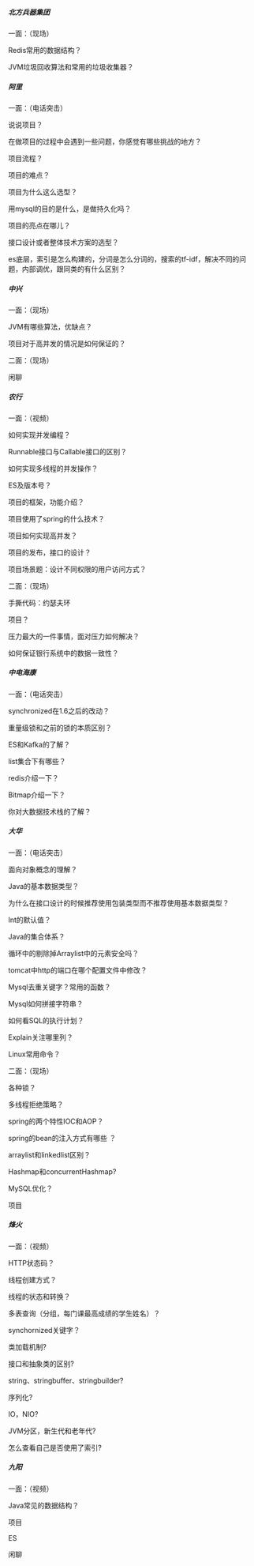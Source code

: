 ##### 北方兵器集团

一面：（现场）

Redis常用的数据结构？

JVM垃圾回收算法和常用的垃圾收集器？



##### 阿里

一面：（电话突击）

说说项目？

在做项目的过程中会遇到一些问题，你感觉有哪些挑战的地方？

项目流程？

项目的难点？

项目为什么这么选型？

用mysql的目的是什么，是做持久化吗？

项目的亮点在哪儿？

接口设计或者整体技术方案的选型？

es底层，索引是怎么构建的，分词是怎么分词的，搜索的tf-idf，解决不同的问题，内部调优，跟同类的有什么区别？



##### 中兴

一面：（现场）

JVM有哪些算法，优缺点？

项目对于高并发的情况是如何保证的？



二面：（现场）

闲聊



##### 农行

一面：（视频）

如何实现并发编程？

Runnable接口与Callable接口的区别？

如何实现多线程的并发操作？

ES及版本号？

项目的框架，功能介绍？

项目使用了spring的什么技术？

项目如何实现高并发？

项目的发布，接口的设计？

项目场景题：设计不同权限的用户访问方式？



二面：（现场）

手撕代码：约瑟夫环

项目？

压力最大的一件事情，面对压力如何解决？

如何保证银行系统中的数据一致性？



##### 中电海康

一面：（电话突击）

synchronized在1.6之后的改动？

重量级锁和之前的锁的本质区别？

ES和Kafka的了解？

list集合下有哪些？

redis介绍一下？

Bitmap介绍一下？

你对大数据技术栈的了解？



##### 大华

一面：（电话突击）

面向对象概念的理解？

Java的基本数据类型？

为什么在接口设计的时候推荐使用包装类型而不推荐使用基本数据类型？

Int的默认值？

Java的集合体系？

循环中的剔除掉Arraylist中的元素安全吗？

tomcat中http的端口在哪个配置文件中修改？

Mysql去重关键字？常用的函数？

Mysql如何拼接字符串？

如何看SQL的执行计划？

Explain关注哪里列？

Linux常用命令？



二面：（现场）

各种锁？

多线程拒绝策略？

spring的两个特性IOC和AOP？

spring的bean的注入方式有哪些 ？

arraylist和linkedlist区别？

Hashmap和concurrentHashmap?

MySQL优化？

项目



##### 烽火

一面：（视频）

HTTP状态码？

线程创建方式？

线程的状态和转换？

多表查询（分组，每门课最高成绩的学生姓名）？

synchornized关键字？

类加载机制?

接口和抽象类的区别?

string、stringbuffer、stringbuilder?

序列化?

IO，NIO?

JVM分区，新生代和老年代?

怎么查看自己是否使用了索引?



##### 九阳

一面：（视频）

Java常见的数据结构？

项目

ES

闲聊
